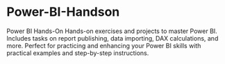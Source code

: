 # Power-BI-Handson
Power BI Hands-On  Hands-on exercises and projects to master Power BI. Includes tasks on report publishing, data importing, DAX calculations, and more. Perfect for practicing and enhancing your Power BI skills with practical examples and step-by-step instructions.
